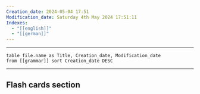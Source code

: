 ```yaml
---
Creation_date: 2024-05-04 17:51
Modification_date: Saturday 4th May 2024 17:51:11
Indexes:
  - "[[english]]"
  - "[[german]]"
---
```


----
```dataview
table file.name as Title, Creation_date, Modification_date
from [[grammar]] sort Creation_date DESC
```






















---
## Flash cards section
